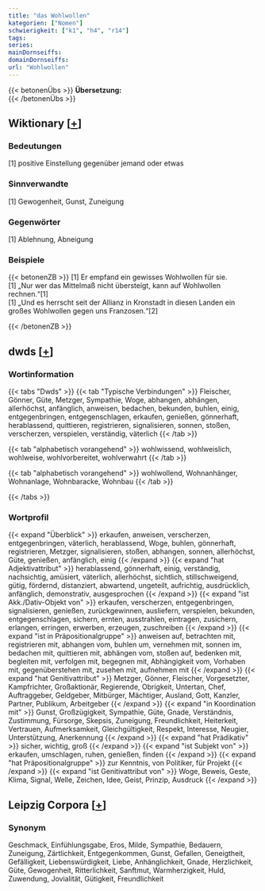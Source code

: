 ```yaml
---
title: "das Wohlwollen"
kategorien: ["Nomen"]
schwierigkeit: ["k1", "h4", "r14"]
tags:
series:
mainDornseiffs:
domainDornseiffs:
url: "Wohlwollen"
---
```


{{< betonenÜbs >}}
**Übersetzung:**  
{{< /betonenÜbs >}}

## Wiktionary [[+](https://de.wiktionary.org/wiki/Wohlwollen)]

### Bedeutungen
[1] positive Einstellung gegenüber jemand oder etwas  

### Sinnverwandte
[1] Gewogenheit, Gunst, Zuneigung  

### Gegenwörter
[1] Ablehnung, Abneigung  

### Beispiele
{{< betonenZB >}}
[1] Er empfand ein gewisses Wohlwollen für sie.  
[1] „Nur wer das Mittelmaß nicht übersteigt, kann auf Wohlwollen rechnen.“[1]  
[1] „Und es herrscht seit der Allianz in Kronstadt in diesen Landen ein großes Wohlwollen gegen uns Franzosen.“[2]  

{{< /betonenZB >}}


## dwds [[+](https://www.dwds.de/wb/Wohlwollen)]

### Wortinformation
{{< tabs "Dwds" >}}
{{< tab "Typische Verbindungen" >}}
Fleischer, Gönner, Güte, Metzger, Sympathie, Woge, abhangen, abhängen, allerhöchst, anfänglich, anweisen, bedachen, bekunden, buhlen, einig, entgegenbringen, entgegenschlagen, erkaufen, genießen, gönnerhaft, herablassend, quittieren, registrieren, signalisieren, sonnen, stoßen, verscherzen, verspielen, verständig, väterlich
{{< /tab >}}

{{< tab "alphabetisch vorangehend" >}}
wohlwissend, wohlweislich, wohlweise, wohlvorbereitet, wohlverwahrt
{{< /tab >}}

{{< tab "alphabetisch vorangehend" >}}
wohlwollend, Wohnanhänger, Wohnanlage, Wohnbaracke, Wohnbau
{{< /tab >}}

{{< /tabs >}}

### Wortprofil
{{< expand "Überblick" >}} erkaufen, anweisen, verscherzen, entgegenbringen, väterlich, herablassend, Woge, buhlen, gönnerhaft, registrieren, Metzger, signalisieren, stoßen, abhangen, sonnen, allerhöchst, Güte, genießen, anfänglich, einig {{< /expand >}}
{{< expand "hat Adjektivattribut" >}} herablassend, gönnerhaft, einig, verständig, nachsichtig, amüsiert, väterlich, allerhöchst, sichtlich, stillschweigend, gütig, fördernd, distanziert, abwartend, ungeteilt, aufrichtig, ausdrücklich, anfänglich, demonstrativ, ausgesprochen {{< /expand >}}
{{< expand "ist Akk./Dativ-Objekt von" >}} erkaufen, verscherzen, entgegenbringen, signalisieren, genießen, zurückgewinnen, ausliefern, verspielen, bekunden, entgegenschlagen, sichern, ernten, ausstrahlen, eintragen, zusichern, erlangen, erringen, erwerben, erzeugen, zuschreiben {{< /expand >}}
{{< expand "ist in Präpositionalgruppe" >}} anweisen auf, betrachten mit, registrieren mit, abhangen vom, buhlen um, vernehmen mit, sonnen im, bedachen mit, quittieren mit, abhängen vom, stoßen auf, bedenken mit, begleiten mit, verfolgen mit, begegnen mit, Abhängigkeit vom, Vorhaben mit, gegenüberstehen mit, zusehen mit, aufnehmen mit {{< /expand >}}
{{< expand "hat Genitivattribut" >}} Metzger, Gönner, Fleischer, Vorgesetzter, Kampfrichter, Großaktionär, Regierende, Obrigkeit, Untertan, Chef, Auftraggeber, Geldgeber, Mitbürger, Mächtiger, Ausland, Gott, Kanzler, Partner, Publikum, Arbeitgeber {{< /expand >}}
{{< expand "in Koordination mit" >}} Gunst, Großzügigkeit, Sympathie, Güte, Gnade, Verständnis, Zustimmung, Fürsorge, Skepsis, Zuneigung, Freundlichkeit, Heiterkeit, Vertrauen, Aufmerksamkeit, Gleichgültigkeit, Respekt, Interesse, Neugier, Unterstützung, Anerkennung {{< /expand >}}
{{< expand "hat Prädikativ" >}} sicher, wichtig, groß {{< /expand >}}
{{< expand "ist Subjekt von" >}} erkaufen, umschlagen, ruhen, genießen, finden {{< /expand >}}
{{< expand "hat Präpositionalgruppe" >}} zur Kenntnis, von Politiker, für Projekt {{< /expand >}}
{{< expand "ist Genitivattribut von" >}} Woge, Beweis, Geste, Klima, Signal, Welle, Zeichen, Idee, Geist, Prinzip, Ausdruck {{< /expand >}}

## Leipzig Corpora [[+](https://corpora.uni-leipzig.de/en/res?word=Wohlwollen&corpusId=deu_newscrawl-public_2018)]


### Synonym
Geschmack, Einfühlungsgabe, Eros, Milde, Sympathie, Bedauern, Zuneigung, Zärtlichkeit, Entgegenkommen, Gunst, Gefallen, Geneigtheit, Gefälligkeit, Liebenswürdigkeit, Liebe, Anhänglichkeit, Gnade, Herzlichkeit, Güte, Gewogenheit, Ritterlichkeit, Sanftmut, Warmherzigkeit, Huld, Zuwendung, Jovialität, Gütigkeit, Freundlichkeit

